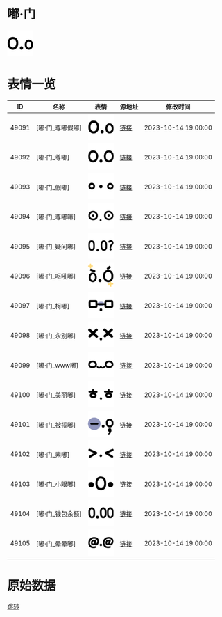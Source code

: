 # 嘟·门

<img src="./cover.png" height="60" alt="cover" />

# 表情一览

|ID|名称|表情|源地址|修改时间|
|----|----|----|----|----|
|49091|[嘟·门_尊嘟假嘟]|<img src="./pic/049091_%5B嘟·门_尊嘟假嘟%5D.png" height="60" alt="尊嘟假嘟"/>|[链接](https://i0.hdslb.com/bfs/garb/29eb8c2e2a60df7345844a07f33e78500cfdaa7a.png)|2023-10-14 19:00:00|
|49092|[嘟·门_尊嘟]|<img src="./pic/049092_%5B嘟·门_尊嘟%5D.png" height="60" alt="尊嘟"/>|[链接](https://i0.hdslb.com/bfs/garb/5a225d93a296b38cc5d4e492d8a1397f0aff7b5c.png)|2023-10-14 19:00:00|
|49093|[嘟·门_假嘟]|<img src="./pic/049093_%5B嘟·门_假嘟%5D.png" height="60" alt="假嘟"/>|[链接](https://i0.hdslb.com/bfs/garb/b0b759163b4f70b01a1a3d0e3eb086d1b468c700.png)|2023-10-14 19:00:00|
|49094|[嘟·门_尊嘟嘛]|<img src="./pic/049094_%5B嘟·门_尊嘟嘛%5D.png" height="60" alt="尊嘟嘛"/>|[链接](https://i0.hdslb.com/bfs/garb/c9f616c67ffd671662acd301f372fd33909fc44e.png)|2023-10-14 19:00:00|
|49095|[嘟·门_疑问嘟]|<img src="./pic/049095_%5B嘟·门_疑问嘟%5D.png" height="60" alt="疑问嘟"/>|[链接](https://i0.hdslb.com/bfs/garb/867c422c6b8da7ea45bac71cdf61df07252a762b.png)|2023-10-14 19:00:00|
|49096|[嘟·门_呕吼嘟]|<img src="./pic/049096_%5B嘟·门_呕吼嘟%5D.png" height="60" alt="呕吼嘟"/>|[链接](https://i0.hdslb.com/bfs/garb/770919d8184a7890e5fc377efc6b85995305e138.png)|2023-10-14 19:00:00|
|49097|[嘟·门_柯嘟]|<img src="./pic/049097_%5B嘟·门_柯嘟%5D.png" height="60" alt="柯嘟"/>|[链接](https://i0.hdslb.com/bfs/garb/fd840024ce80e266e81c131baa1db5705497dafd.png)|2023-10-14 19:00:00|
|49098|[嘟·门_永别嘟]|<img src="./pic/049098_%5B嘟·门_永别嘟%5D.png" height="60" alt="永别嘟"/>|[链接](https://i0.hdslb.com/bfs/garb/805742b7dfdb9e1614b4b903cc13db55f55a6829.png)|2023-10-14 19:00:00|
|49099|[嘟·门_www嘟]|<img src="./pic/049099_%5B嘟·门_www嘟%5D.png" height="60" alt="www嘟"/>|[链接](https://i0.hdslb.com/bfs/garb/4efbc5cf3967108b034f1472823d057d8119d022.png)|2023-10-14 19:00:00|
|49100|[嘟·门_美丽嘟]|<img src="./pic/049100_%5B嘟·门_美丽嘟%5D.png" height="60" alt="美丽嘟"/>|[链接](https://i0.hdslb.com/bfs/garb/3d39ff150f4c8676fa4925771a3ce9733da1457d.png)|2023-10-14 19:00:00|
|49101|[嘟·门_被揍嘟]|<img src="./pic/049101_%5B嘟·门_被揍嘟%5D.png" height="60" alt="被揍嘟"/>|[链接](https://i0.hdslb.com/bfs/garb/83a539baf3ffb31fb15df4863990d0a4d7d1d685.png)|2023-10-14 19:00:00|
|49102|[嘟·门_素嘟]|<img src="./pic/049102_%5B嘟·门_素嘟%5D.png" height="60" alt="素嘟"/>|[链接](https://i0.hdslb.com/bfs/garb/89fe2f54ed674c06a94fa5a63ebb268a431da702.png)|2023-10-14 19:00:00|
|49103|[嘟·门_小眼嘟]|<img src="./pic/049103_%5B嘟·门_小眼嘟%5D.png" height="60" alt="小眼嘟"/>|[链接](https://i0.hdslb.com/bfs/garb/d1a48c82a5d85a25cc111ec9c24ccf7b345422ea.png)|2023-10-14 19:00:00|
|49104|[嘟·门_钱包余额]|<img src="./pic/049104_%5B嘟·门_钱包余额%5D.png" height="60" alt="钱包余额"/>|[链接](https://i0.hdslb.com/bfs/garb/7684a9abcaf21b34725023b4411007469fbf19e0.png)|2023-10-14 19:00:00|
|49105|[嘟·门_晕晕嘟]|<img src="./pic/049105_%5B嘟·门_晕晕嘟%5D.png" height="60" alt="晕晕嘟"/>|[链接](https://i0.hdslb.com/bfs/garb/5e965783d1f58b48e9f8dbc569b5e22ae4974a75.png)|2023-10-14 19:00:00|

# 原始数据

[跳转](./raw.json)

